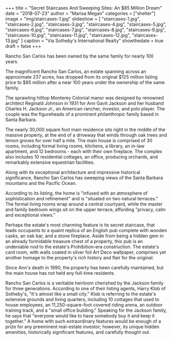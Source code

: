 +++
title = "Secret Staircases And Sweeping Sites: An $85 Million Dream"
date = "2018-07-23"
author = "Marisa Megan"
categories = ["shelter"]
image = "img/staircases-1.jpg"
slideshow = [
  "staircases-1.jpg",
  "staircases-2.jpg",
  "staircases-3.jpg",
  "staircases-4.jpg",
  "staircases-5.jpg",
  "staircases-6.jpg",
  "staircases-7.jpg",
  "staircases-8.jpg",
  "staircases-9.jpg",
  "staircases-10.jpg",
  "staircases-11.jpg",
  "staircases-12.jpg",
  "staircases-13.jpg"
]
caption = "Via Sotheby's International Realty"
showthedate = true
draft = false
+++

Rancho San Carlos has been owned by the same family for nearly 100 years.

The magnificent Rancho San Carlos, an estate spanning across an approximate 237 acres, has dropped from its original $125 million listing price to $85 million after a near 100 years under the ownership of the same family.

The sprawling hilltop Monterey Colonial manor was designed by renowned architect Reginald Johnson in 1931 for Ann Gavit Jackson and her husband Charles H. Jackson Jr., an American rancher, investor, and polo player. The couple was the figureheads of a prominent philanthropic family based in Santa Barbara.

The nearly 30,000 square foot main residence sits right in the middle of the massive property, at the end of a driveway that winds through oak trees and lemon groves for over half a mile. The main house is comprised of 30 rooms, including formal living rooms, kitchens, a library, an in-law apartment, and 12 bedrooms - each with their own fireplace. The complex also includes 10 residential cottages, an office, producing orchards, and remarkably extensive equestrian facilities.

Along with its exceptional architecture and impressive historical significance, Rancho San Carlos has sweeping views of the Santa Barbara mountains and the Pacific Ocean.

According to its listing, the home is "infused with an atmosphere of sophistication and refinement" and is "situated on two natural terraces." The formal living rooms wrap around a central courtyard, while the master and family bedroom wings sit on the upper terrace, affording "privacy, calm and exceptional views."

Perhaps the estate's most charming feature is its secret staircase, that leads occupants to a quaint replica of an English pub complete with wooden casks, an oak bar, and a stone fireplace. Aside from being a hidden gem in an already formidable treasure chest of a property, this pub is an undeniable nod to the estate's Prohibition-era construction. The estate's card room, with walls coated in silver foil Art Deco wallpaper, comprises yet another homage to the property's rich history and flair for the original.

Since Ann's death in 1990, the property has been carefully maintained, but the main house has not held any full-time residents.

Rancho San Carlos is a veritable heirloom cherished by the Jackson family for three generations. According to one of their listing agents, Harry Klob of Sotheby's, "It's almost like a small city." Klob is referring to the estate's extensive grounds and living quarters, including 10 cottages that used to house employees, an 11,250-square-foot covered riding arena, an outdoor training track, and a "small office building." Speaking for the Jackson family, he says that "everyone would like to have somebody buy it and keep it together." A home with such extraordinary features would be enough of a prize for any preeminent real-estate investor; however, its unique hidden amenities, historically significant features, and carefully thought out.
